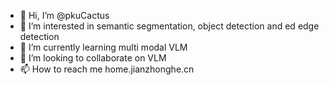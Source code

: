 - 👋 Hi, I’m @pkuCactus
- 👀 I’m interested in semantic segmentation, object detection and ed edge detection
- 🌱 I’m currently learning multi modal VLM
- 💞️ I’m looking to collaborate on VLM
- 📫 How to reach me home.jianzhonghe.cn

<!---
pkuCactus/pkuCactus is a ✨ special ✨ repository because its `README.md` (this file) appears on your GitHub profile.
You can click the Preview link to take a look at your changes.
--->
